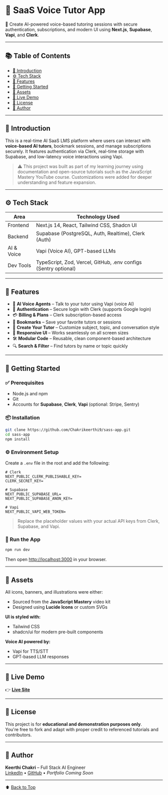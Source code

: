 
# 🧠 SaaS Voice Tutor App

🎯 Create AI-powered voice-based tutoring sessions with secure authentication, subscriptions, and modern UI using **Next.js**, **Supabase**, **Vapi**, and **Clerk**.

---

## 📚 Table of Contents

- [🤖 Introduction](#-introduction)
- [⚙️ Tech Stack](#-tech-stack)
- [🔋 Features](#-features)
- [🚀 Getting Started](#-getting-started)
- [🔗 Assets](#-assets)
- [🧪 Live Demo](#-live-demo)
- [📌 License](#-license)
- [👤 Author](#-author)

---

## 🤖 Introduction

This is a real-time AI SaaS LMS platform where users can interact with **voice-based AI tutors**, bookmark sessions, and manage subscriptions securely. It features authentication via Clerk, real-time storage with Supabase, and low-latency voice interactions using Vapi.

> ⚠️ This project was built as part of my learning journey using documentation and open-source tutorials such as the JavaScript Mastery YouTube course. Customizations were added for deeper understanding and feature expansion.

---

## ⚙️ Tech Stack

| Area        | Technology Used                                                                 |
|-------------|----------------------------------------------------------------------------------|
| Frontend    | Next.js 14, React, Tailwind CSS, Shadcn UI                                       |
| Backend     | Supabase (PostgreSQL, Auth, Realtime), Clerk (Auth)                              |
| AI & Voice  | Vapi (Voice AI), GPT-based LLMs                                                  |
| Dev Tools   | TypeScript, Zod, Vercel, GitHub, .env configs (Sentry optional)                  |

---

## 🔋 Features

- 🎤 **AI Voice Agents** – Talk to your tutor using Vapi (voice AI)
- 🔐 **Authentication** – Secure login with Clerk (supports Google login)
- 💳 **Billing & Plans** – Clerk subscription-based access
- 📌 **Bookmarks** – Save your favorite tutors or sessions
- 🎯 **Create Your Tutor** – Customize subject, topic, and conversation style
- 📱 **Responsive UI** – Works seamlessly on all screen sizes
- 🛠 **Modular Code** – Reusable, clean component-based architecture
- 🔍 **Search & Filter** – Find tutors by name or topic quickly

---

## 🚀 Getting Started

### ✅ Prerequisites

- Node.js and npm
- Git
- Accounts for **Supabase**, **Clerk**, **Vapi** (optional: Stripe, Sentry)

### 📦 Installation

```bash
git clone https://github.com/Chakrikeerthi9/sass-app.git
cd sass-app
npm install
```

### ⚙️ Environment Setup

Create a `.env` file in the root and add the following:

```env
# Clerk
NEXT_PUBLIC_CLERK_PUBLISHABLE_KEY=
CLERK_SECRET_KEY=

# Supabase
NEXT_PUBLIC_SUPABASE_URL=
NEXT_PUBLIC_SUPABASE_ANON_KEY=

# Vapi
NEXT_PUBLIC_VAPI_WEB_TOKEN=
```

> Replace the placeholder values with your actual API keys from Clerk, Supabase, and Vapi.

### 🏃 Run the App

```bash
npm run dev
```

Then open [http://localhost:3000](http://localhost:3000) in your browser.

---

## 🔗 Assets

All icons, banners, and illustrations were either:

- Sourced from the **JavaScript Mastery** video kit
- Designed using **Lucide Icons** or custom SVGs

**UI is styled with:**

- Tailwind CSS  
- shadcn/ui for modern pre-built components

**Voice AI powered by:**

- Vapi for TTS/STT  
- GPT-based LLM responses

---

## 🧪 Live Demo

👉 [**Live Site**](https://sass-app-indol.vercel.app/)

---

## 📌 License

This project is for **educational and demonstration purposes only**.  
You're free to fork and adapt with proper credit to referenced tutorials and contributors.

---

## 👤 Author

**Keerthi Chakri** – Full Stack AI Engineer  
[LinkedIn](https://www.linkedin.com/in/chakri-keerthi-66246633b) • [GitHub](https://github.com/Chakrikeerthi9) • *Portfolio Coming Soon*

---

⬆️ [Back to Top](#-saas-voice-tutor-app)
